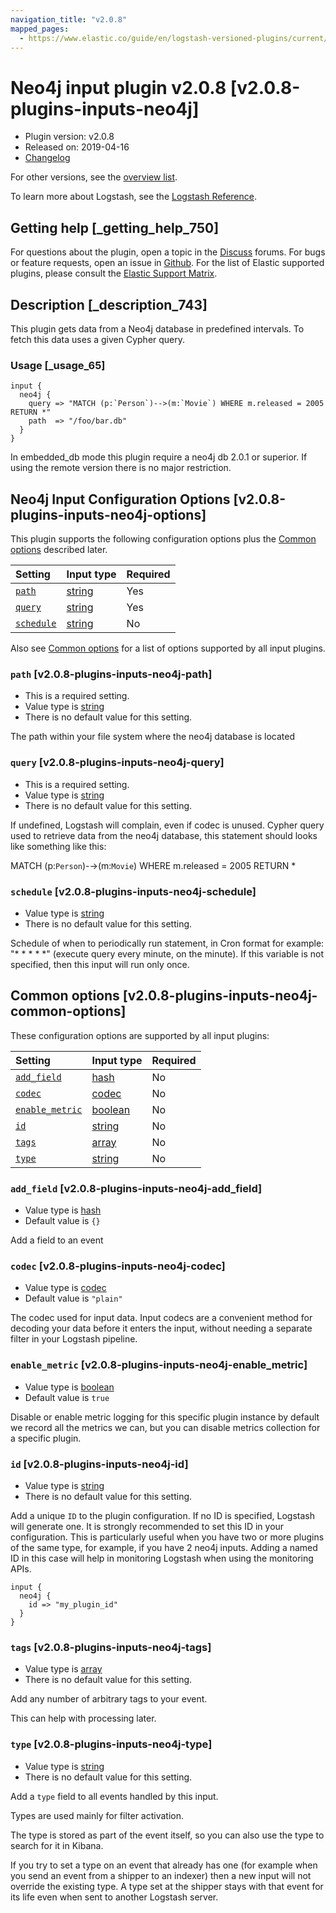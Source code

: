 ```yaml
---
navigation_title: "v2.0.8"
mapped_pages:
  - https://www.elastic.co/guide/en/logstash-versioned-plugins/current/v2.0.8-plugins-inputs-neo4j.html
---
```


# Neo4j input plugin v2.0.8 [v2.0.8-plugins-inputs-neo4j]

* Plugin version: v2.0.8
* Released on: 2019-04-16
* [Changelog](https://github.com/logstash-plugins/logstash-input-neo4j/blob/v2.0.8/CHANGELOG.md)

For other versions, see the [overview list](input-neo4j-index.md).

To learn more about Logstash, see the [Logstash Reference](https://www.elastic.co/guide/en/logstash/current/index.html).

## Getting help [_getting_help_750]

For questions about the plugin, open a topic in the [Discuss](http://discuss.elastic.co) forums. For bugs or feature requests, open an issue in [Github](https://github.com/logstash-plugins/logstash-input-neo4j). For the list of Elastic supported plugins, please consult the [Elastic Support Matrix](https://www.elastic.co/support/matrix#matrix_logstash_plugins).

## Description [_description_743]

This plugin gets data from a Neo4j database in predefined intervals. To fetch this data uses a given Cypher query.

### Usage [_usage_65]

```
input {
  neo4j {
    query => "MATCH (p:`Person`)-->(m:`Movie`) WHERE m.released = 2005 RETURN *"
    path  => "/foo/bar.db"
  }
}
```

In embedded\_db mode this plugin require a neo4j db 2.0.1 or superior. If using the remote version there is no major restriction.

## Neo4j Input Configuration Options [v2.0.8-plugins-inputs-neo4j-options]

This plugin supports the following configuration options plus the [Common options](v2-0-8-plugins-inputs-neo4j.md#v2.0.8-plugins-inputs-neo4j-common-options) described later.

| Setting | Input type | Required |
| :- | :- | :- |
| [`path`](v2-0-8-plugins-inputs-neo4j.md#v2.0.8-plugins-inputs-neo4j-path) | [string](/lsr/value-types.md#string) | Yes |
| [`query`](v2-0-8-plugins-inputs-neo4j.md#v2.0.8-plugins-inputs-neo4j-query) | [string](/lsr/value-types.md#string) | Yes |
| [`schedule`](v2-0-8-plugins-inputs-neo4j.md#v2.0.8-plugins-inputs-neo4j-schedule) | [string](/lsr/value-types.md#string) | No |

Also see [Common options](v2-0-8-plugins-inputs-neo4j.md#v2.0.8-plugins-inputs-neo4j-common-options) for a list of options supported by all input plugins.

### `path` [v2.0.8-plugins-inputs-neo4j-path]

* This is a required setting.
* Value type is [string](/lsr/value-types.md#string)
* There is no default value for this setting.

The path within your file system where the neo4j database is located

### `query` [v2.0.8-plugins-inputs-neo4j-query]

* This is a required setting.
* Value type is [string](/lsr/value-types.md#string)
* There is no default value for this setting.

If undefined, Logstash will complain, even if codec is unused. Cypher query used to retrieve data from the neo4j database, this statement should looks like something like this:

MATCH (p:`Person`)-→(m:`Movie`) WHERE m.released = 2005 RETURN \*

### `schedule` [v2.0.8-plugins-inputs-neo4j-schedule]

* Value type is [string](/lsr/value-types.md#string)
* There is no default value for this setting.

Schedule of when to periodically run statement, in Cron format for example: "\* \* \* \* \*" (execute query every minute, on the minute). If this variable is not specified, then this input will run only once.

## Common options [v2.0.8-plugins-inputs-neo4j-common-options]

These configuration options are supported by all input plugins:

| Setting | Input type | Required |
| :- | :- | :- |
| [`add_field`](v2-0-8-plugins-inputs-neo4j.md#v2.0.8-plugins-inputs-neo4j-add_field) | [hash](/lsr/value-types.md#hash) | No |
| [`codec`](v2-0-8-plugins-inputs-neo4j.md#v2.0.8-plugins-inputs-neo4j-codec) | [codec](/lsr/value-types.md#codec) | No |
| [`enable_metric`](v2-0-8-plugins-inputs-neo4j.md#v2.0.8-plugins-inputs-neo4j-enable_metric) | [boolean](/lsr/value-types.md#boolean) | No |
| [`id`](v2-0-8-plugins-inputs-neo4j.md#v2.0.8-plugins-inputs-neo4j-id) | [string](/lsr/value-types.md#string) | No |
| [`tags`](v2-0-8-plugins-inputs-neo4j.md#v2.0.8-plugins-inputs-neo4j-tags) | [array](/lsr/value-types.md#array) | No |
| [`type`](v2-0-8-plugins-inputs-neo4j.md#v2.0.8-plugins-inputs-neo4j-type) | [string](/lsr/value-types.md#string) | No |

### `add_field` [v2.0.8-plugins-inputs-neo4j-add_field]

* Value type is [hash](/lsr/value-types.md#hash)
* Default value is `{}`

Add a field to an event

### `codec` [v2.0.8-plugins-inputs-neo4j-codec]

* Value type is [codec](/lsr/value-types.md#codec)
* Default value is `"plain"`

The codec used for input data. Input codecs are a convenient method for decoding your data before it enters the input, without needing a separate filter in your Logstash pipeline.

### `enable_metric` [v2.0.8-plugins-inputs-neo4j-enable_metric]

* Value type is [boolean](/lsr/value-types.md#boolean)
* Default value is `true`

Disable or enable metric logging for this specific plugin instance by default we record all the metrics we can, but you can disable metrics collection for a specific plugin.

### `id` [v2.0.8-plugins-inputs-neo4j-id]

* Value type is [string](/lsr/value-types.md#string)
* There is no default value for this setting.

Add a unique `ID` to the plugin configuration. If no ID is specified, Logstash will generate one. It is strongly recommended to set this ID in your configuration. This is particularly useful when you have two or more plugins of the same type, for example, if you have 2 neo4j inputs. Adding a named ID in this case will help in monitoring Logstash when using the monitoring APIs.

```
input {
  neo4j {
    id => "my_plugin_id"
  }
}
```

### `tags` [v2.0.8-plugins-inputs-neo4j-tags]

* Value type is [array](/lsr/value-types.md#array)
* There is no default value for this setting.

Add any number of arbitrary tags to your event.

This can help with processing later.

### `type` [v2.0.8-plugins-inputs-neo4j-type]

* Value type is [string](/lsr/value-types.md#string)
* There is no default value for this setting.

Add a `type` field to all events handled by this input.

Types are used mainly for filter activation.

The type is stored as part of the event itself, so you can also use the type to search for it in Kibana.

If you try to set a type on an event that already has one (for example when you send an event from a shipper to an indexer) then a new input will not override the existing type. A type set at the shipper stays with that event for its life even when sent to another Logstash server.
